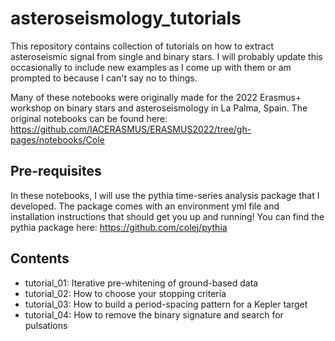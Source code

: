 # asteroseismology_tutorials
This repository contains collection of tutorials on how to extract asteroseismic
signal from single and binary stars. I will probably update this occasionally to
include new examples as I come up with them or am prompted to because I can't say
no to things.

Many of these notebooks were originally made for the 2022 Erasmus+ workshop on
binary stars and asteroseismology in La Palma, Spain. The original notebooks can
be found here: https://github.com/IACERASMUS/ERASMUS2022/tree/gh-pages/notebooks/Cole

## Pre-requisites
In these notebooks, I will use the pythia time-series analysis package that I developed.
The package comes with an environment yml file and installation instructions that
should get you up and running!
You can find the pythia package here: https://github.com/colej/pythia

## Contents
  - tutorial_01: Iterative pre-whitening of ground-based data
  - tutorial_02: How to choose your stopping criteria
  - tutorial_03: How to build a period-spacing pattern for a Kepler target
  - tutorial_04: How to remove the binary signature and search for pulsations
